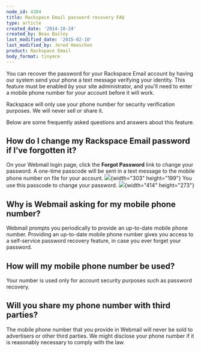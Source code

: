 ```yaml
---
node_id: 4384
title: Rackspace Email password recovery FAQ
type: article
created_date: '2014-10-24'
created_by: Beau Bailey
last_modified_date: '2015-02-10'
last_modified_by: Jered Heeschen
product: Rackspace Email
body_format: tinymce
---
```


You can recover the password for your Rackspace Email account by having
our system send your phone a text message verifying your identity. This
feature must be enabled by your site administrator, and you'll need to
enter a mobile phone number for your account before it will work.

Rackspace will only use your phone number for security verification
purposes. We will never sell or share it.

Below are some frequently asked questions and answers about this
feature.

How do I change my Rackspace Email password if I&rsquo;ve forgotten it?
-----------------------------------------------------------------

On your Webmail login page, click the **Forgot Password** link to change
your password. A one-time passcode will be sent in a text message to the
mobile phone number on file for your account.
![](https://8026b2e3760e2433679c-fffceaebb8c6ee053c935e8915a3fbe7.ssl.cf2.rackcdn.com/field/image/1481.2b.png){width="303"
height="199"}
You use this passcode to change your password.
![](https://8026b2e3760e2433679c-fffceaebb8c6ee053c935e8915a3fbe7.ssl.cf2.rackcdn.com/field/image/1481.1b.png){width="414"
height="273"}

Why is Webmail asking for my mobile phone number?
-------------------------------------------------

Webmail prompts you periodically to provide an up-to-date mobile phone
number. Providing an up-to-date mobile phone number gives you access to
a self-service password recovery feature, in case you ever forget your
password.

How will my mobile phone number be used?
----------------------------------------

Your number is used only for account security purposes such as password
recovery.

Will you share my phone number with third parties?
--------------------------------------------------

The mobile phone number that you provide in Webmail will never be sold
to advertisers or other third parties. We might disclose your phone
number if it is reasonably necessary to comply with the law.

